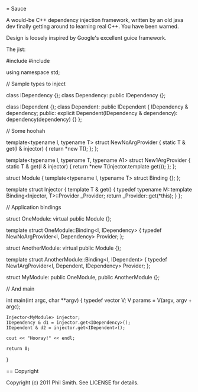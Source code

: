 = Sauce

A would-be C++ dependency injection framework, written by an old java dev
finally getting around to learning real C++.  You have been warned.

Design is loosely inspired by Google's excellent guice framework.

The jist:

  #include <iostream>
  #include <vector>

  using namespace std;

  // Sample types to inject

  class IDependency {};
  class Dependency: public IDependency {};

  class IDependent {};
  class Dependent: public IDependent {
    IDependency & dependency;
  public:
    explicit Dependent(IDependency & dependency): dependency(dependency) {}
  };

  // Some hoohah

  template<typename I, typename T>
  struct NewNoArgProvider {
    static T & get(I & injector) {
      return *new T();
    };
  };

  template<typename I, typename T, typename A1>
  struct New1ArgProvider {
    static T & get(I & injector) {
      return *new T(injector.template get<A1>());
    };
  };

  struct Module {
    template<typename I, typename T> struct Binding {};
  };

  template<typename M>
  struct Injector {
    template<typename T>
    T & get() {
      typedef typename M::template Binding<Injector<M>, T>::Provider _Provider;
      return _Provider::get(*this);
    }
  };

  // Application bindings

  struct OneModule: virtual public Module {};

  template<typename I> struct OneModule::Binding<I, IDependency> {
    typedef NewNoArgProvider<I, Dependency> Provider;
  };

  struct AnotherModule: virtual public Module {};

  template<typename I> struct AnotherModule::Binding<I, IDependent> {
    typedef New1ArgProvider<I, Dependent, IDependency> Provider;
  };

  struct MyModule: public OneModule, public AnotherModule {};

  // And main

  int main(int argc, char **argv) {
    typedef vector<string> V;
    V params = V(argv, argv + argc);

    Injector<MyModule> injector;
    IDependency & d1 = injector.get<IDependency>();
    IDependent & d2 = injector.get<IDependent>();

    cout << "Hooray!" << endl;

    return 0;
  }

== Copyright

Copyright (c) 2011 Phil Smith. See LICENSE for details.
